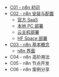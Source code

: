 - [C01 - n8n 初识](c01/ "Capter01 n8n 初识")
- [C02 - n8n 安装与配置](c02/ "Capter02 n8n 安装与配置")
  - [官方 SaaS](c02/saas.md)
  - [本地 PC 部署](c02/local-pc-deploy.md)
  - [云主机部署](c02/cloud-host-deploy.md)
  - [HF Space 部署](c02/hf-space-deploy.md)
- [C03 - n8n 基本概念](c03/ "Capter03 n8n 基本概念")
  - [n8n 界面](c03/n8n-workspace.md)
- C04 - n8n 高阶用法
- C05 - n8n 节点开发
- C06 - n8n 案例分享
